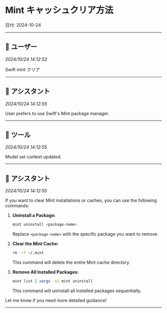 # Mint キャッシュクリア方法

日付: 2024-10-24

---

## 👤 ユーザー
*2024/10/24 14:12:52*

Swift mint クリア

---

## 🤖 アシスタント
*2024/10/24 14:12:55*

User prefers to use Swift's Mint package manager.

---

## 🔧 ツール
*2024/10/24 14:12:55*

Model set context updated.

---

## 🤖 アシスタント
*2024/10/24 14:12:55*

If you want to clear Mint installations or caches, you can use the following commands:

1. **Uninstall a Package:**
   ```bash
   mint uninstall <package-name>
   ```
   Replace `<package-name>` with the specific package you want to remove.

2. **Clear the Mint Cache:**
   ```bash
   rm -rf ~/.mint
   ```
   This command will delete the entire Mint cache directory.

3. **Remove All Installed Packages:**
   ```bash
   mint list | xargs -n1 mint uninstall
   ```
   This command will uninstall all installed packages sequentially.

Let me know if you need more detailed guidance!

---
